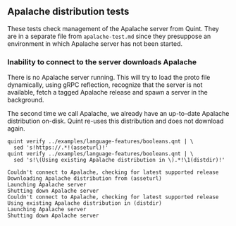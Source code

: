 ## Apalache distribution tests

<!-- !test program
bash -
-->

These tests check management of the Apalache server from Quint.
They are in a separate file from `apalache-test.md` since they presuppose an
environment in which Apalache server has not been started.

### Inability to connect to the server downloads Apalache

There is no Apalache server running. This will try to load the proto file
dynamically, using gRPC reflection, recognize that the server is not available,
fetch a tagged Apalache release and spawn a server in the background.

The second time we call Apalache, we already have an up-to-date Apalache
distribution on-disk. Quint re-uses this distribution and does not download
again.


<!-- !test in server not running -->
```
quint verify ../examples/language-features/booleans.qnt | \
  sed 's!https://.*!(asseturl)!'
quint verify ../examples/language-features/booleans.qnt | \
  sed 's!\(Using existing Apalache distribution in \).*!\1(distdir)!'
```

<!-- !test out server not running -->
```
Couldn't connect to Apalache, checking for latest supported release
Downloading Apalache distribution from (asseturl)
Launching Apalache server
Shutting down Apalache server
Couldn't connect to Apalache, checking for latest supported release
Using existing Apalache distribution in (distdir)
Launching Apalache server
Shutting down Apalache server
```
